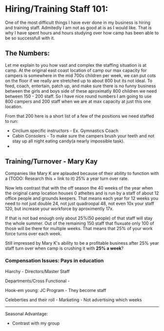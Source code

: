 # Hiring/Training Staff 101:
One of the most difficult things I have ever done in my business is hiring and training staff. Admitedly I am not as good at is as I would like. That is why I have spent hours and hours studying over how camp has been able to be so successfull with it. 

## The Numbers:
Let me explain to you how vast and complex the staffing situation is at camp. At the original east coast location of camp our max capacity for campers is somewhere in the mid 700s children per week, we can put cots on the floor if we really are stretched up to about 800 but its not ideal. To feed, coach, entertain, patch up, and make sure there is no funny business between the girls and boys side of these aproximatly 800 children we need between 150 - 200 staff. So I have nice round numbers I am going to use 800 campers and 200 staff when we are at max capacity at just this one location. 

From that 200 here is a short list of a few of the positions we need staffed to run:
- Circlium specific instructors - Ex. Gymnastics Coach
- Cabin Consolers - To make sure the campers brush your teeth and not stay up all night eating candy(a nearly impossible task).
- 

## Training/Turnover - Mary Kay
Companies like Mary K are aplauded because of their ability to function with a (TODO: Research this + link to it) 25% a year turn over rate. 

Now lets contrast that with the off season the 40 weeks of the year when the original camp location houses 0 atheltes and is run by a staff of about 12 office people and grounds keepers. That means each year for 12 weeks you need to not just double 24, not just quadroopal 48, not even 10x your staff 120, but increase your workforce by aproximently 17x. 

If that is not bad enough only about 25%(50 people) of that staff will stay the whole summer. Out of the remaining 150 staff that fluxuate only 100 of those will be there for multiple weeks. That means that 25% of your work force turns over each week. 

Still impressed by Mary K's ability to be a profitable business after 25% year staff turn over when camp is crushing it with **25% a week**?

### Compensation Issues: Pays in education



Hiarchy - Directors/Master Staff

Departments/Cross Functional - 

Hook-em young: JC Program - They become staff

Celeberties and their roll - Marketing - Not advertising which weeks

----------------------------------------------------------

Seasonal Advantage: 
- Contrast with my group
